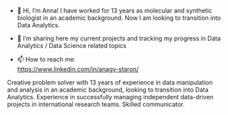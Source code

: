 - 👋 Hi, I’m Anna! I have worked for 13 years as molecular and synthetic biologist in an academic background. Now I am looking to transition into Data Analytics.
- 👀 I’m sharing here my current projects and tracking my progress in Data Analytics / Data Science related topics

- 📫 How to reach me:\
https://www.linkedin.com/in/anagy-staron/

Creative problem solver with 13 years of experience in data manipulation and analysis in an academic background,
looking to transition into Data Analytics. Experience in successfully managing independent data-driven projects in
international research teams. Skilled communicator.
